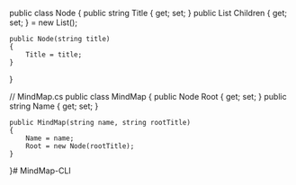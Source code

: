 public class Node
{
    public string Title { get; set; }
    public List<Node> Children { get; set; } = new List<Node>();
    
    public Node(string title)
    {
        Title = title;
    }
}

// MindMap.cs
public class MindMap
{
    public Node Root { get; set; }
    public string Name { get; set; }
    
    public MindMap(string name, string rootTitle)
    {
        Name = name;
        Root = new Node(rootTitle);
    }
}# MindMap-CLI
